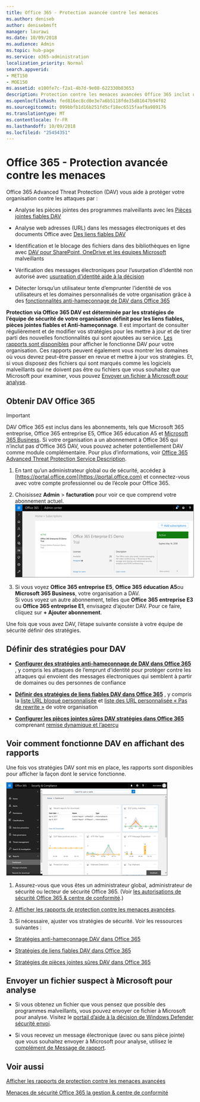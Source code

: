 ```yaml
---
title: Office 365 - Protection avancée contre les menaces
ms.author: deniseb
author: denisebmsft
manager: laurawi
ms.date: 10/09/2018
ms.audience: Admin
ms.topic: hub-page
ms.service: o365-administration
localization_priority: Normal
search.appverid:
- MET150
- MOE150
ms.assetid: e100fe7c-f2a1-4b7d-9e08-622330b83653
description: Protection contre les menaces avancées Office 365 inclut usurpation d’identité aide à la décision, liens fiables, pièces jointes fiables et des fonctionnalités anti-hameçonnage avancées. Protection contre les menaces avancées est également étendu aux fichiers dans SharePoint Online, OneDrive pour les entreprises et Teams Microsoft.
ms.openlocfilehash: fed816ec8cd0e3e7a6b5118fde35d81647b94f02
ms.sourcegitcommit: 099bbfb1d16b251fd5cf18ec6515faaf9a989176
ms.translationtype: MT
ms.contentlocale: fr-FR
ms.lasthandoff: 10/09/2018
ms.locfileid: "25454351"
---
```

# <a name="office-365-advanced-threat-protection"></a>Office 365 - Protection avancée contre les menaces

Office 365 Advanced Threat Protection (DAV) vous aide à protéger votre organisation contre les attaques par :
  
- Analyse les pièces jointes des programmes malveillants avec les [Pièces jointes fiables DAV](atp-safe-attachments.md)
    
- Analyse web adresses (URL) dans les messages électroniques et des documents Office avec [Des liens fiables DAV](atp-safe-links.md)
    
- Identification et le blocage des fichiers dans des bibliothèques en ligne avec [DAV pour SharePoint, OneDrive et les équipes Microsoft](atp-for-spo-odb-and-teams.md) malveillants
    
- Vérification des messages électroniques pour l’usurpation d’identité non autorisé avec [usurpation d’identité aide à la décision](learn-about-spoof-intelligence.md)
    
- Détecter lorsqu’un utilisateur tente d’emprunter l’identité de vos utilisateurs et les domaines personnalisés de votre organisation grâce à des [fonctionnalités anti-hameçonnage de DAV dans Office 365](atp-anti-phishing.md)
    
**Protection via Office 365 DAV est déterminée par les stratégies de l’équipe de sécurité de votre organisation définit pour les liens fiables, pièces jointes fiables et Anti-hameçonnage**. Il est important de consulter régulièrement et de modifier vos stratégies pour les mettre à jour et de tirer parti des nouvelles fonctionnalités qui sont ajoutées au service. [Les rapports sont disponibles](view-reports-for-atp.md) pour afficher le fonctionne DAV pour votre organisation. Ces rapports peuvent également vous montrer les domaines où vous devrez peut-être passer en revue et mettre à jour vos stratégies. Et, si vous disposez des fichiers qui sont marqués comme les logiciels malveillants qui ne doivent pas être ou fichiers que vous souhaitez que Microsoft pour examiner, vous pouvez [Envoyer un fichier à Microsoft pour analyse](#submit-a-suspicious-file-to-microsoft-for-analysis).
      
## <a name="get-office-365-atp"></a>Obtenir DAV Office 365

> [!IMPORTANT]
> DAV Office 365 est inclus dans les abonnements, tels que Microsoft 365 entreprise, Office 365 entreprise E5, Office 365 éducation A5 et [Microsoft 365 Business](https://support.office.com/article/c123694a-1efb-459e-a8d5-2187975373dc). Si votre organisation a un abonnement à Office 365 qui n’inclut pas d’Office 365 DAV, vous pouvez acheter potentiellement DAV comme module complémentaire. Pour plus d’informations, voir [Office 365 Advanced Threat Protection Service Description](https://technet.microsoft.com/library/exchange-online-advanced-threat-protection-service-description.aspx). 

1. En tant qu’un administrateur global ou de sécurité, accédez à [https://portal.office.com](https://portal.office.com) et connectez-vous avec votre compte professionnel ou de l’école pour Office 365. 
    
2. Choisissez **Admin** \> **facturation** pour voir ce que comprend votre abonnement actuel. <br/>![En tant qu’un administrateur global, se connecter à portal.office.com et accédez à Admin \> de facturation](media/18a3546c-bd1f-4f49-82ec-0184909b42c2.png)
  
3. Si vous voyez **Office 365 entreprise E5**, **Office 365 éducation A5**ou **Microsoft 365 Business**, votre organisation a DAV. <br/>Si vous voyez un autre abonnement, telles que **Office 365 entreprise E3** ou **Office 365 entreprise E1**, envisagez d’ajouter DAV. Pour ce faire, cliquez sur **+ Ajouter abonnement**.
    
Une fois que vous avez DAV, l’étape suivante consiste à votre équipe de sécurité définir des stratégies. 
  
## <a name="define-policies-for-atp"></a>Définir des stratégies pour DAV

- **[Configurer des stratégies anti-hameçonnage de DAV dans Office 365](set-up-atp-anti-phishing-policies.md)** , y compris les attaques de l’emprunt d’identité pour protéger contre les attaques qui envoient des messages électroniques qui semblent à partir de domaines ou des personnes de confiance 

- **[Définir des stratégies de liens fiables DAV dans Office 365](set-up-atp-safe-links-policies.md)** , y compris la [liste URL bloqué personnalisée](set-up-a-custom-blocked-urls-list-wtih-atp.md) et [liste des URL personnalisée « Pas de rewrite »](set-up-a-custom-do-not-rewrite-urls-list-with-atp.md) de votre organisation
    
- **[Configurer les pièces jointes sûres DAV stratégies dans Office 365](set-up-atp-safe-attachments-policies.md)** comprenant [remise dynamique et l’aperçu](dynamic-delivery-and-previewing.md)
  
## <a name="see-how-atp-is-working-by-viewing-reports"></a>Voir comment fonctionne DAV en affichant des rapports

Une fois vos stratégies DAV sont mis en place, les rapports sont disponibles pour afficher la façon dont le service fonctionne.

[![La sécurité &amp; tableau de bord de centre de conformité peut vous aider à voir où travaille protection contre les menaces avancées](media/6b213d34-adbb-44af-8549-be9a7e2db087.png)](view-reports-for-atp.md)
  
1. Assurez-vous que vous êtes un administrateur global, administrateur de sécurité ou lecteur de sécurité Office 365. (Voir [les autorisations de sécurité Office 365 &amp; centre de conformité](permissions-in-the-security-and-compliance-center.md).)
    
2. [Afficher les rapports de protection contre les menaces avancées](view-reports-for-atp.md).
    
3. Si nécessaire, ajuster vos stratégies de sécurité. Voir les ressources suivantes :

  - [Stratégies anti-hameçonnage DAV dans Office 365](set-up-atp-anti-phishing-policies.md)
    
  - [Stratégies de liens fiables DAV dans Office 365](set-up-atp-safe-links-policies.md)
    
  - [Stratégies de pièces jointes sûres DAV dans Office 365](set-up-atp-safe-attachments-policies.md)
    
    
## <a name="submit-a-suspicious-file-to-microsoft-for-analysis"></a>Envoyer un fichier suspect à Microsoft pour analyse

- Si vous obtenez un fichier que vous pensez que possible des programmes malveillants, vous pouvez envoyer ce fichier à Microsoft pour analyse. Visitez le [portail d’aide à la décision de Windows Defender sécurité envoi](https://go.microsoft.com/fwlink/?linkid=857185).

- Si vous recevez un message électronique (avec ou sans pièce jointe) que vous souhaitez envoyer à Microsoft pour analyse, utilisez le [complément de Message de rapport](enable-the-report-message-add-in.md). 
  
## <a name="related-topics"></a>Voir aussi

[Afficher les rapports de protection contre les menaces avancées](view-reports-for-atp.md)
  
[Menaces de sécurité Office 365 la gestion &amp; centre de conformité](threat-management.md)
  

